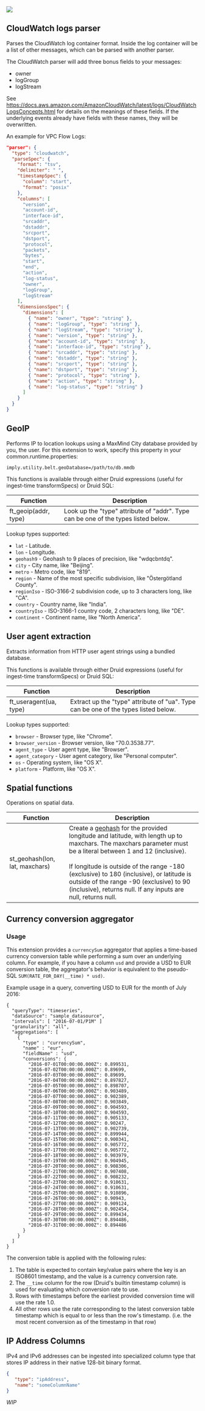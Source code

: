 <!--
  ~ Copyright (c) Imply Data, Inc. All rights reserved.
  ~
  ~ This software is the confidential and proprietary information
  ~  of Imply Data, Inc.
  -->

<img src="https://static.imply.io/img/bat-belt.jpg" />

## CloudWatch logs parser

Parses the CloudWatch log container format. Inside the log container will be a list of other messages, which can
be parsed with another parser.

The CloudWatch parser will add three bonus fields to your messages:

- owner
- logGroup
- logStream

See https://docs.aws.amazon.com/AmazonCloudWatch/latest/logs/CloudWatchLogsConcepts.html for details on the meanings
of these fields. If the underlying events already have fields with these names, they will be overwritten.

An example for VPC Flow Logs:

```json
"parser": {
  "type": "cloudwatch",
  "parseSpec": {
    "format": "tsv",
    "delimiter": " ",
    "timestampSpec": {
      "column": "start",
      "format": "posix"
    },
    "columns": [
      "version",
      "account-id",
      "interface-id",
      "srcaddr",
      "dstaddr",
      "srcport",
      "dstport",
      "protocol",
      "packets",
      "bytes",
      "start",
      "end",
      "action",
      "log-status",
      "owner",
      "logGroup",
      "logStream"
    ],
    "dimensionsSpec": {
      "dimensions": [
        { "name": "owner", "type": "string" },
        { "name": "logGroup", "type": "string" },
        { "name": "logStream", "type": "string" },
        { "name": "version", "type": "string" },
        { "name": "account-id", "type": "string" },
        { "name": "interface-id", "type": "string" },
        { "name": "srcaddr", "type": "string" },
        { "name": "dstaddr", "type": "string" },
        { "name": "srcport", "type": "string" },
        { "name": "dstport", "type": "string" },
        { "name": "protocol", "type": "string" },
        { "name": "action", "type": "string" },
        { "name": "log-status", "type": "string" }
      ]
    }
  }
}
```

## GeoIP

Performs IP to location lookups using a MaxMind City database provided by you, the user. For this extension to work,
specify this property in your common.runtime.properties:

```
imply.utility.belt.geoDatabase=/path/to/db.mmdb
```

This functions is available through either Druid expressions (useful for ingest-time transformSpecs) or Druid SQL:

|Function|Description|
|--------|-----------|
|ft_geoip(addr, type)|Look up the "type" attribute of "addr". Type can be one of the types listed below.|

Lookup types supported:

- `lat` - Latitude.
- `lon` - Longitude.
- `geohash9` - Geohash to 9 places of precision, like "wdqcbntdq".
- `city` - City name, like "Beijing".
- `metro` - Metro code, like "819".
- `region` - Name of the most specific subdivision, like "Östergötland County".
- `regionIso` - ISO-3166-2 subdivision code, up to 3 characters long, like "CA".
- `country` - Country name, like "India".
- `countryIso` - ISO-3166-1 country code, 2 characters long, like "DE".
- `continent` - Continent name, like "North America".

## User agent extraction

Extracts information from HTTP user agent strings using a bundled database.

This functions is available through either Druid expressions (useful for ingest-time transformSpecs) or Druid SQL:

|Function|Description|
|--------|-----------|
|ft_useragent(ua, type)|Extract up the "type" attribute of "ua". Type can be one of the types listed below.|

Lookup types supported:

- `browser` - Browser type, like "Chrome".
- `browser_version` - Browser version, like "70.0.3538.77".
- `agent_type` - User agent type, like "Browser".
- `agent_category` - User agent category, like "Personal computer".
- `os` - Operating system, like "OS X".
- `platform` - Platform, like "OS X".

## Spatial functions

Operations on spatial data.

|Function|Description|
|--------|-----------|
|st_geohash(lon, lat, maxchars)|Create a [geohash](https://en.wikipedia.org/wiki/Geohash) for the provided longitude and latitude, with length up to maxchars. The maxchars parameter must be a literal between 1 and 12 (inclusive).<br /><br />If longitude is outside of the range -180 (exclusive) to 180 (inclusive), or latitude is outside of the range -90 (exclusive) to 90 (inclusive), returns null. If any inputs are null, returns null.|

## Currency conversion aggregator

### Usage

This extension provides a `currencySum` aggregator that applies a time-based currency conversion
table while performing a sum over an underlying column. For example, if you have a column `usd`
and provide a USD to EUR conversion table, the aggregator's behavior is equivalent to the pseudo-SQL
`SUM(RATE_FOR_DAY(__time) * usd)`.

Example usage in a query, converting USD to EUR for the month of July 2016:

```
{
  "queryType": "timeseries",
  "dataSource": "sample_datasource",
  "intervals": [ "2016-07-01/P1M" ]
  "granularity": "all",
  "aggregations": [
    {
      "type" : "currencySum",
      "name" : "eur",
      "fieldName" : "usd",
      "conversions": {
        "2016-07-01T00:00:00.000Z": 0.899531,
        "2016-07-02T00:00:00.000Z": 0.89699,
        "2016-07-03T00:00:00.000Z": 0.89699,
        "2016-07-04T00:00:00.000Z": 0.897827,
        "2016-07-05T00:00:00.000Z": 0.898707,
        "2016-07-06T00:00:00.000Z": 0.903489,
        "2016-07-07T00:00:00.000Z": 0.902389,
        "2016-07-08T00:00:00.000Z": 0.903849,
        "2016-07-09T00:00:00.000Z": 0.904593,
        "2016-07-10T00:00:00.000Z": 0.904593,
        "2016-07-11T00:00:00.000Z": 0.905133,
        "2016-07-12T00:00:00.000Z": 0.90247,
        "2016-07-13T00:00:00.000Z": 0.902739,
        "2016-07-14T00:00:00.000Z": 0.899944,
        "2016-07-15T00:00:00.000Z": 0.900341,
        "2016-07-16T00:00:00.000Z": 0.905772,
        "2016-07-17T00:00:00.000Z": 0.905772,
        "2016-07-18T00:00:00.000Z": 0.903979,
        "2016-07-19T00:00:00.000Z": 0.904945,
        "2016-07-20T00:00:00.000Z": 0.908306,
        "2016-07-21T00:00:00.000Z": 0.907408,
        "2016-07-22T00:00:00.000Z": 0.908232,
        "2016-07-23T00:00:00.000Z": 0.910631,
        "2016-07-24T00:00:00.000Z": 0.910631,
        "2016-07-25T00:00:00.000Z": 0.910896,
        "2016-07-26T00:00:00.000Z": 0.90943,
        "2016-07-27T00:00:00.000Z": 0.909124,
        "2016-07-28T00:00:00.000Z": 0.902454,
        "2016-07-29T00:00:00.000Z": 0.899434,
        "2016-07-30T00:00:00.000Z": 0.894486,
        "2016-07-31T00:00:00.000Z": 0.894486
      }
    }
  ]
}
```

The conversion table is applied with the following rules:

1. The table is expected to contain key/value pairs where the key is an ISO8601 timestamp,
   and the value is a currency conversion rate.
2. The `__time` column for the row (Druid's builtin timestamp column) is used for evaluating which
   conversion rate to use.
3. Rows with timestamps before the earliest provided conversion time will use the rate 1.0.
4. All other rows use the rate corresponding to the latest conversion table timestamp which is equal
   to or less than the row's timestamp. (i.e. the most recent conversion as of the timestamp in that row)


## IP Address Columns

IPv4 and IPv6 addresses can be ingested into specialized column type that stores IP address in their native 128-bit binary format.

```json
{
   "type": "ipAddress",
   "name": "someColumnName"
}
```

_WIP_